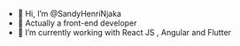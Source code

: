 - 👋 Hi, I’m @SandyHenriNjaka
- 👀 Actually a front-end developer
- 🌱 I’m currently working with React JS , Angular and Flutter

<!---
SandyHenriNjaka/SandyHenriNjaka is a ✨ special ✨ repository because its `README.md` (this file) appears on your GitHub profile.
You can click the Preview link to take a look at your changes.
--->
